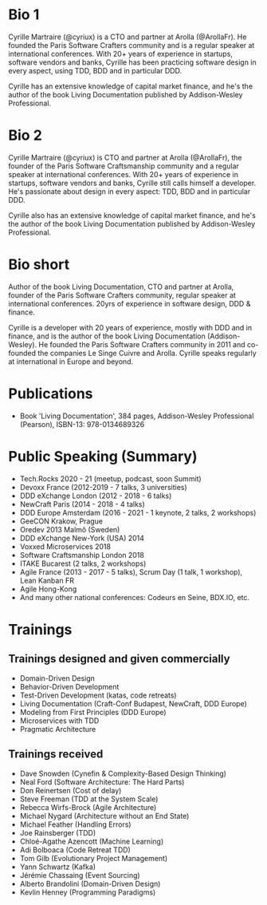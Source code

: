 # Bio 1

Cyrille Martraire (@cyriux) is a CTO and partner at Arolla (@ArollaFr). He founded the Paris Software Crafters community and is a regular speaker at international conferences. With 20+ years of experience in startups, software vendors and banks, Cyrille has been practicing software design in every aspect, using TDD, BDD and in particular DDD.

Cyrille has an extensive knowledge of capital market finance, and he's the author of the book Living Documentation published by Addison-Wesley Professional.

# Bio 2

Cyrille Martraire (@cyriux) is CTO and partner at Arolla (@ArollaFr), the founder of the Paris Software Craftsmanship community and a regular speaker at international conferences. With 20+ years of experience in startups, software vendors and banks, Cyrille still calls himself a developer. He's passionate about design in every aspect: TDD, BDD and in particular DDD. 

Cyrille also has an extensive knowledge of capital market finance, and he's the author of the book Living Documentation published by Addison-Wesley Professional.

# Bio short

Author of the book Living Documentation, CTO and partner at Arolla, founder of the Paris Software Crafters community, regular speaker at international conferences. 20yrs of experience in software design, DDD & finance.

Cyrille is a developer with 20 years of experience, mostly with DDD and in finance, and is the author of the book Living Documentation (Addison-Wesley). He founded the Paris Software Crafters community in 2011 and co-founded the companies Le Singe Cuivre and Arolla. Cyrille speaks regularly at international in Europe and beyond.

# Publications

- Book 'Living Documentation', 384 pages, Addison-Wesley Professional (Pearson), ISBN-13: 978-0134689326

# Public Speaking (Summary)

- Tech.Rocks 2020 - 21 (meetup, podcast, soon Summit)
- Devoxx France (2012-2019 - 7 talks, 3 universities)
- DDD eXchange London (2012 - 2018 - 6 talks)
- NewCraft Paris (2014 - 2018 - 4 talks)
- DDD Europe Amsterdam (2016 - 2021 - 1 keynote, 2 talks, 2 workshops)
- GeeCON Krakow, Prague
- Oredev 2013 Malmô (Sweden)
- DDD eXchange New-York (USA) 2014
- Voxxed Microservices 2018
- Software Craftsmanship London 2018
- ITAKE Bucarest (2 talks, 2 workshops)
- Agile France (2013 - 2017 - 5 talks), Scrum Day (1 talk, 1 workshop), Lean Kanban FR
- Agile Hong-Kong
- And many other national conferences: Codeurs en Seine, BDX.IO, etc.

# Trainings

## Trainings designed and given commercially

- Domain-Driven Design 
- Behavior-Driven Development
- Test-Driven Development (katas, code retreats)
- Living Documentation (Craft-Conf Budapest, NewCraft, DDD Europe)
- Modeling from First Principles (DDD Europe)
- Microservices with TDD
- Pragmatic Architecture

## Trainings received

- Dave Snowden (Cynefin & Complexity-Based Design Thinking)
- Neal Ford (Software Architecture: The Hard Parts)
- Don Reinertsen (Cost of delay)
- Steve Freeman (TDD at the System Scale) 
- Rebecca Wirfs-Brock (Agile Architecture)
- Michael Nygard (Architecture without an End State)
- Michael Feather (Handling Errors)
- Joe Rainsberger (TDD)
- Chloé-Agathe Azencott (Machine Learning)
- Adi Bolboaca (Code Retreat TDD)
- Tom Gilb (Evolutionary Project Management)
- Yann Schwartz (Kafka)
- Jérémie Chassaing (Event Sourcing)
- Alberto Brandolini (Domain-Driven Design)
- Kevlin Henney (Programming Paradigms)

